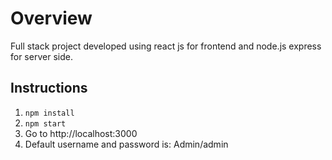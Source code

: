 # Overview

Full stack project developed using react js for frontend and node.js express for server side.

## Instructions

1. `npm install`
2. `npm start`
3. Go to http://localhost:3000
4. Default username and password is: Admin/admin
